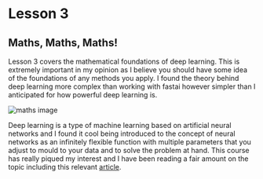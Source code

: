 
# Lesson 3  
## Maths, Maths, Maths!
Lesson 3 covers the mathematical foundations of deep learning. This is extremely important in my opinion as I believe you should have some idea of the foundations of any methods you apply. I found the theory behind deep learning more complex than working with fastai however simpler than I anticipated for how powerful deep learning is.

![maths image](https://github.com/bridgetcasey1/bridgetcasey1.github.io/assets/113487655/3330cfc6-5482-4abb-8df0-ddad1065fc9e)

Deep learning is a type of machine learning based on artificial neural networks and I found it cool being introduced to the concept of neural networks as an infinitely flexible function with multiple parameters that you adjust to mould to your data and to solve the problem at hand. This course has really piqued my interest and I have been reading a fair amount on the topic including this relevant [article](https://towardsdatascience.com/the-mathematics-behind-deep-learning-f6c35a0fe077).
